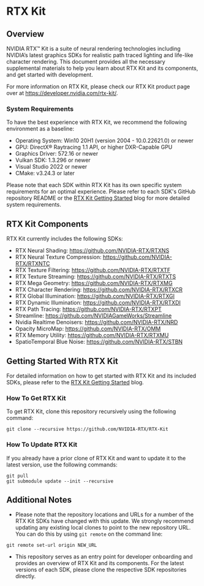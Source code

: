 # RTX Kit


## Overview

NVIDIA RTX™ Kit is a suite of neural rendering technologies including NVIDIA’s latest graphics SDKs for realistic path traced lighting and life-like character rendering. This document provides all the necessary supplemental materials to help you learn about RTX Kit and its components, and get started with development.

For more information on RTX Kit, please check our RTX Kit product page over at https://developer.nvidia.com/rtx-kit/.

### System Requirements
To have the best experience with RTX Kit, we recommend the following environment as a baseline:

* Operating System: Win10 20H1 (version 2004 - 10.0.22621.0) or newer
* GPU: DirectX® Raytracing 1.1 API, or higher DXR-Capable GPU
* Graphics Driver: 572.16 or newer
* Vulkan SDK: 1.3.296 or newer
* Visual Studio 2022 or newer
* CMake: v3.24.3 or later

Please note that each SDK within RTX Kit has its own specific system requirements for an optimal experience. Please refer to each SDK's GitHub repository README or the [RTX Kit Getting Started](https://developer.nvidia.com/blog/get-started-with-neural-rendering-using-nvidia-rtx-kit/) blog for more detailed system requirements.

## RTX Kit Components
RTX Kit currently includes the following SDKs:

- RTX Neural Shading: https://github.com/NVIDIA-RTX/RTXNS
- RTX Neural Texture Compression: https://github.com/NVIDIA-RTX/RTXNTC
- RTX Texture Filtering: https://github.com/NVIDIA-RTX/RTXTF
- RTX Texture Streaming: https://github.com/NVIDIA-RTX/RTXTS
- RTX Mega Geometry: https://github.com/NVIDIA-RTX/RTXMG
- RTX Character Rendering: https://github.com/NVIDIA-RTX/RTXCR
- RTX Global Illumination: https://github.com/NVIDIA-RTX/RTXGI
- RTX Dynamic Illumination: https://github.com/NVIDIA-RTX/RTXDI
- RTX Path Tracing: https://github.com/NVIDIA-RTX/RTXPT
- Streamline: https://github.com/NVIDIAGameWorks/Streamline
- Nvidia Realtime Denoisers: https://github.com/NVIDIA-RTX/NRD
- Opacity MicroMap: https://github.com/NVIDIA-RTX/OMM
- RTX Memory Utility: https://github.com/NVIDIA-RTX/RTXMU
- SpatioTemporal Blue Noise: https://github.com/NVIDIA-RTX/STBN



## Getting Started With RTX Kit
For detailed information on how to get started with RTX Kit and its included SDKs, please refer to the [RTX Kit Getting Started](https://developer.nvidia.com/blog/get-started-with-neural-rendering-using-nvidia-rtx-kit/) blog.


### How To Get RTX Kit
To get RTX Kit, clone this repository recursively using the following command:

```
git clone --recursive https://github.com/NVIDIA-RTX/RTX-Kit
```

### How To Update RTX Kit
If you already have a prior clone of RTX Kit and want to update it to the latest version, use the following commands:
```
git pull
git submodule update --init --recursive
```

## Additional Notes
- Please note that the repository locations and URLs for a number of the RTX Kit SDKs have changed with this update. We strongly recommend updating any existing local clones to point to the new repository URL. You can do this by using `git remote` on the command line:
```
git remote set-url origin NEW_URL
```
- This repository serves as an entry point for developer onboarding and provides an overview of RTX Kit and its components. For the latest versions of each SDK, please clone the respective SDK repositories directly.

